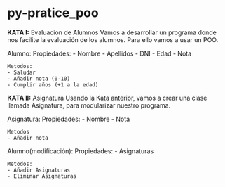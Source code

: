 # py-pratice_poo

**KATA I:** Evaluacion de Alumnos
 Vamos a desarrollar un programa donde nos facilite la evaluación de los alumnos. Para ello vamos a usar un POO.

Alumno:
    Propiedades:
    - Nombre
    - Apellidos
    - DNI
    - Edad
    - Nota

    Metodos:
    - Saludar
    - Añadir nota (0-10)
    - Cumplir años (+1 a la edad)

**KATA II:** Asignatura
 Usando la Kata anterior, vamos a crear una clase llamada Asignatura, para modularizar nuestro programa.

Asignatura:
    Propiedades:
    - Nombre
    - Nota

    Metodos
    - Añadir nota

Alumno(modificación):
    Propiedades:
    - Asignaturas

    Metodos:
    - Añadir Asignaturas
    - Eliminar Asignaturas